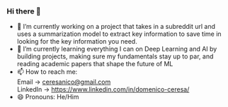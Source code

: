 ### Hi there 👋

- 🔭 I’m currently working on a project that takes in a subreddit url and uses a summarization model to extract key information to save time in looking for the key information you need.
- 🌱 I’m currently learning everything I can on Deep Learning and AI by building projects, making sure my fundamentals stay up to par, and reading academic papers that shape the future of ML
- 📫 How to reach me: <br/>
Email -> ceresanico@gmail.com <br/>
LinkedIn -> https://www.linkedin.com/in/domenico-ceresa/ <br/>
- 😄 Pronouns: He/Him
<!--
**NicoCeresa/nicoceresa** is a ✨ _special_ ✨ repository because its `README.md` (this file) appears on your GitHub profile.

Here are some ideas to get you started:

- 🔭 I’m currently working on ...
- 🌱 I’m currently learning ...
- 👯 I’m looking to collaborate on ...
- 🤔 I’m looking for help with ...
- 💬 Ask me about ...
- 📫 How to reach me: ...
- 😄 Pronouns: ...
- ⚡ Fun fact: ...
-->
